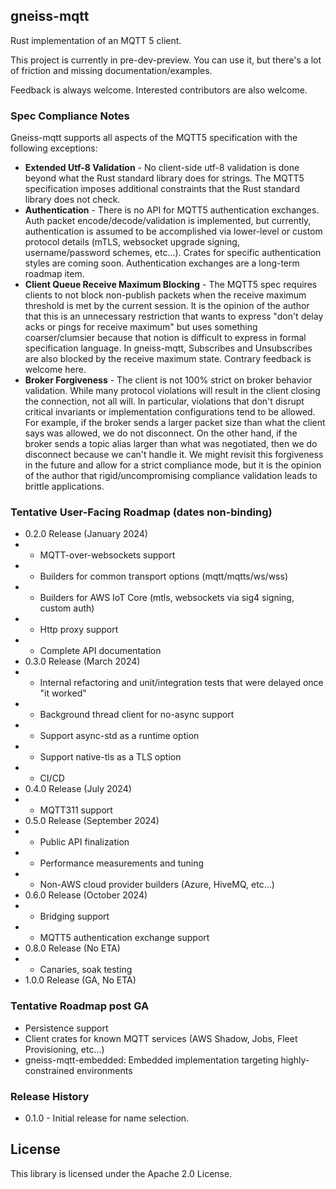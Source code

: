 ## gneiss-mqtt

Rust implementation of an MQTT 5 client.  

This project is currently in pre-dev-preview.  You can use it, but there's a lot of friction and missing documentation/examples.

Feedback is always welcome.  Interested contributors are also welcome.

### Spec Compliance Notes
Gneiss-mqtt supports all aspects of the MQTT5 specification with the following exceptions:
* **Extended Utf-8 Validation** - No client-side utf-8 validation is done beyond what the Rust standard library does for strings.  The MQTT5 specification imposes additional constraints that the Rust standard library does not check.
* **Authentication** - There is no API for MQTT5 authentication exchanges.  Auth packet encode/decode/validation is implemented, but currently, authentication is assumed to be accomplished via lower-level or custom protocol details (mTLS, websocket upgrade signing, username/password schemes, etc...).  Crates for specific authentication styles are coming soon.  Authentication exchanges are a long-term roadmap item.
* **Client Queue Receive Maximum Blocking** - The MQTT5 spec requires clients to not block non-publish packets when the receive maximum threshold is met by the current session.  It is the opinion of the author that this is an unnecessary restriction that wants to express "don't delay acks or pings for receive maximum" but uses something coarser/clumsier because that notion is difficult to express in formal specification language.  In gneiss-mqtt, Subscribes and Unsubscribes are also blocked by the receive maximum state.  Contrary feedback is welcome here.
* **Broker Forgiveness** - The client is not 100% strict on broker behavior validation.  While many protocol violations will result in the client closing the connection, not all will.  In particular, violations that don't disrupt critical invariants or implementation configurations tend to be allowed.  For example, if the broker sends a larger packet size than what the client says was allowed, we do not disconnect.  On the other hand, if the broker sends a topic alias larger than what was negotiated, then we do disconnect because we can't handle it.  We might revisit this forgiveness in the future and allow for a strict compliance mode, but it is the opinion of the author that rigid/uncompromising compliance validation leads to brittle applications.

### Tentative User-Facing Roadmap (dates non-binding)
* 0.2.0 Release (January 2024)
* * MQTT-over-websockets support
* * Builders for common transport options (mqtt/mqtts/ws/wss)
* * Builders for AWS IoT Core (mtls, websockets via sig4 signing, custom auth)
* * Http proxy support
* * Complete API documentation
* 0.3.0 Release (March 2024)
* * Internal refactoring and unit/integration tests that were delayed once "it worked"
* * Background thread client for no-async support
* * Support async-std as a runtime option
* * Support native-tls as a TLS option
* * CI/CD
* 0.4.0 Release (July 2024)
* * MQTT311 support
* 0.5.0 Release (September 2024)
* * Public API finalization
* * Performance measurements and tuning
* * Non-AWS cloud provider builders (Azure, HiveMQ, etc...)
* 0.6.0 Release (October 2024)
* * Bridging support
* * MQTT5 authentication exchange support
* 0.8.0 Release (No ETA)
* * Canaries, soak testing
* 1.0.0 Release (GA, No ETA)

### Tentative Roadmap post GA
* Persistence support
* Client crates for known MQTT services (AWS Shadow, Jobs, Fleet Provisioning, etc...)
* gneiss-mqtt-embedded: Embedded implementation targeting highly-constrained environments

### Release History
* 0.1.0 - Initial release for name selection.  

## License

This library is licensed under the Apache 2.0 License. 
